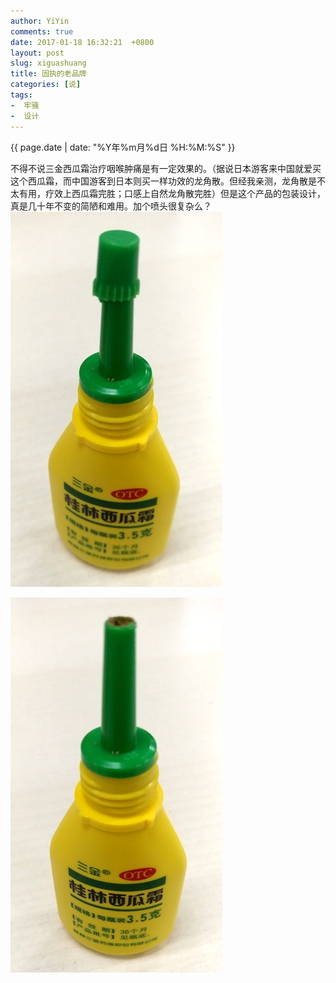```yaml
---
author: YiYin
comments: true
date: 2017-01-18 16:32:21  +0800
layout: post
slug: xiguashuang
title: 固执的老品牌
categories: [说]
tags:
-  牢骚
-  设计
---
```

<div class="saying">
<div class="timestamp">{{ page.date | date: "%Y年%m月%d日 %H:%M:%S" }}</div>

不得不说三金西瓜霜治疗咽喉肿痛是有一定效果的。（据说日本游客来中国就爱买这个西瓜霜，而中国游客到日本则买一样功效的龙角散。但经我亲测，龙角散是不太有用，疗效上西瓜霜完胜；口感上自然龙角散完胜）但是这个产品的包装设计，真是几十年不变的简陋和难用。加个喷头很复杂么？<br>
<img src="/public/images/xiguashuang.jpg" alt="" title="带内盖">

<img src="/public/images/xiguashuang1.jpg" alt="" title="拔开内盖">
</div>
